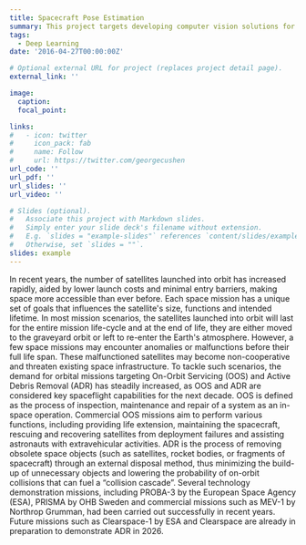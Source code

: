 ```yaml
---
title: Spacecraft Pose Estimation
summary: This project targets developing computer vision solutions for Space Situational Awareness with a focus on spacecraft pose estimation.
tags:
  - Deep Learning
date: '2016-04-27T00:00:00Z'

# Optional external URL for project (replaces project detail page).
external_link: ''

image:
  caption: 
  focal_point: 

links:
#   - icon: twitter
#     icon_pack: fab
#     name: Follow
#     url: https://twitter.com/georgecushen
url_code: ''
url_pdf: ''
url_slides: ''
url_video: ''

# Slides (optional).
#   Associate this project with Markdown slides.
#   Simply enter your slide deck's filename without extension.
#   E.g. `slides = "example-slides"` references `content/slides/example-slides.md`.
#   Otherwise, set `slides = ""`.
slides: example
---
```


In recent years, the number of satellites launched into orbit has increased rapidly, aided by lower launch costs and minimal entry barriers, making space more accessible than ever before. Each space mission has a unique set of goals that influences the satellite's size, functions and intended lifetime. In most mission scenarios, the satellites launched into orbit will last for the entire mission life-cycle and at the end of life, they are either moved to the graveyard orbit or left to re-enter the Earth's atmosphere. However, a few space missions may encounter anomalies or malfunctions before their full life span. These malfunctioned satellites may become non-cooperative and threaten existing space infrastructure. To tackle such scenarios, the demand for orbital missions targeting On-Orbit Servicing (OOS) and Active Debris Removal (ADR) has steadily increased, as OOS and ADR are considered key spaceflight  capabilities for the next decade.  OOS is defined as the process of inspection, maintenance and repair of a system as an in-space operation. Commercial OOS missions aim to perform various functions, including providing life extension, maintaining the spacecraft, rescuing and recovering satellites from deployment failures and assisting astronauts with extravehicular activities. ADR is the process of removing obsolete space objects (such as satellites, rocket bodies, or fragments of spacecraft) through an external disposal method, thus minimizing the build-up of unnecessary objects and lowering the probability of on-orbit collisions that can fuel a “collision cascade”.  Several technology demonstration missions, including PROBA-3 by the European Space Agency (ESA), PRISMA by OHB Sweden and commercial missions such as MEV-1 by Northrop Grumman, had been carried out successfully in recent years. Future missions such as Clearspace-1 by ESA and Clearspace are already in preparation to demonstrate ADR in 2026.
